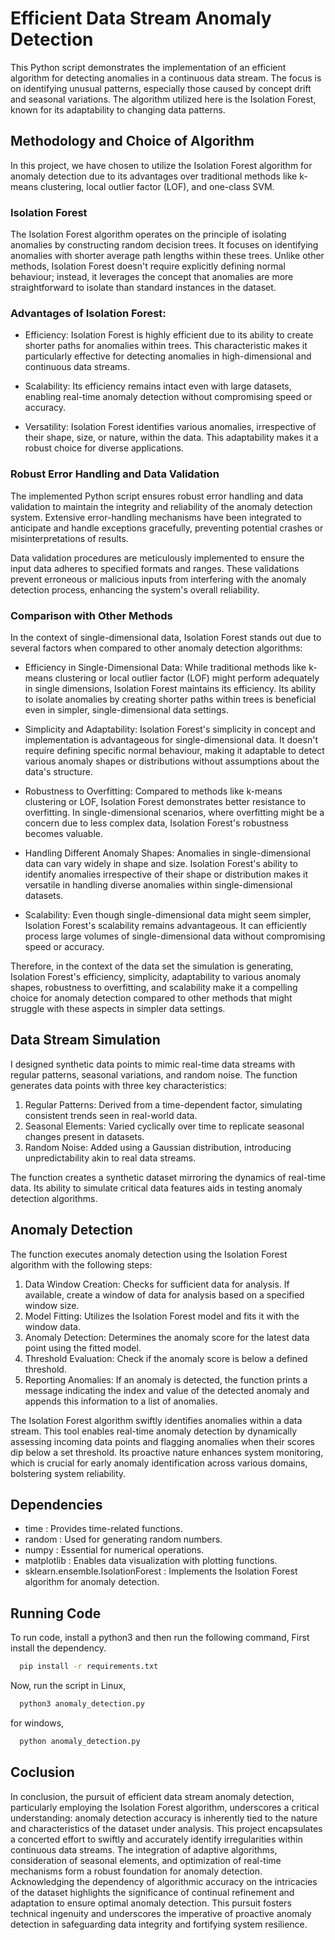 
# Efficient Data Stream Anomaly Detection


This Python script demonstrates the implementation of an efficient algorithm for detecting anomalies in a continuous data stream. The focus is on identifying unusual patterns, especially those caused by concept drift and seasonal variations. The algorithm utilized here is the Isolation Forest, known for its adaptability to changing data patterns.

## Methodology and Choice of Algorithm

In this project, we have chosen to utilize the Isolation Forest algorithm for anomaly detection due to its advantages over traditional methods like k-means clustering, local outlier factor (LOF), and one-class SVM.

### Isolation Forest

The Isolation Forest algorithm operates on the principle of isolating anomalies by constructing random decision trees. It focuses on identifying anomalies with shorter average path lengths within these trees. Unlike other methods, Isolation Forest doesn't require explicitly defining normal behaviour; instead, it leverages the concept that anomalies are more straightforward to isolate than standard instances in the dataset.

### Advantages of Isolation Forest:

- Efficiency: Isolation Forest is highly efficient due to its ability to create shorter paths for anomalies within trees. This characteristic makes it particularly effective for detecting anomalies in high-dimensional and continuous data streams.

- Scalability: Its efficiency remains intact even with large datasets, enabling real-time anomaly detection without compromising speed or accuracy.

- Versatility: Isolation Forest identifies various anomalies, irrespective of their shape, size, or nature, within the data. This adaptability makes it a robust choice for diverse applications.

### Robust Error Handling and Data Validation

The implemented Python script ensures robust error handling and data validation to maintain the integrity and reliability of the anomaly detection system. Extensive error-handling mechanisms have been integrated to anticipate and handle exceptions gracefully, preventing potential crashes or misinterpretations of results.

Data validation procedures are meticulously implemented to ensure the input data adheres to specified formats and ranges. These validations prevent erroneous or malicious inputs from interfering with the anomaly detection process, enhancing the system's overall reliability.


### Comparison with Other Methods

In the context of single-dimensional data, Isolation Forest stands out due to several factors when compared to other anomaly detection algorithms:

- Efficiency in Single-Dimensional Data: While traditional methods like k-means clustering or local outlier factor (LOF) might perform adequately in single dimensions, Isolation Forest maintains its efficiency. Its ability to isolate anomalies by creating shorter paths within trees is beneficial even in simpler, single-dimensional data settings.

- Simplicity and Adaptability: Isolation Forest's simplicity in concept and implementation is advantageous for single-dimensional data. It doesn't require defining specific normal behaviour, making it adaptable to detect various anomaly shapes or distributions without assumptions about the data's structure.

- Robustness to Overfitting: Compared to methods like k-means clustering or LOF, Isolation Forest demonstrates better resistance to overfitting. In single-dimensional scenarios, where overfitting might be a concern due to less complex data, Isolation Forest's robustness becomes valuable.

- Handling Different Anomaly Shapes: Anomalies in single-dimensional data can vary widely in shape and size. Isolation Forest's ability to identify anomalies irrespective of their shape or distribution makes it versatile in handling diverse anomalies within single-dimensional datasets.

- Scalability: Even though single-dimensional data might seem simpler, Isolation Forest's scalability remains advantageous. It can efficiently process large volumes of single-dimensional data without compromising speed or accuracy.

Therefore, in the context of the data set the simulation is generating, Isolation Forest's efficiency, simplicity, adaptability to various anomaly shapes, robustness to overfitting, and scalability make it a compelling choice for anomaly detection compared to other methods that might struggle with these aspects in simpler data settings.

## Data Stream Simulation
I designed synthetic data points to mimic real-time data streams with regular patterns, seasonal variations, and random noise.
The function generates data points with three key characteristics:

1) Regular Patterns: Derived from a time-dependent factor, simulating consistent trends seen in real-world data.
2) Seasonal Elements: Varied cyclically over time to replicate seasonal changes present in datasets.
3) Random Noise: Added using a Gaussian distribution, introducing unpredictability akin to real data streams.

The function creates a synthetic dataset mirroring the dynamics of real-time data. Its ability to simulate critical data features aids in testing anomaly detection algorithms.

## Anomaly Detection
The function executes anomaly detection using the Isolation Forest algorithm with the following steps:

1) Data Window Creation: Checks for sufficient data for analysis. If available, create a window of data for analysis based on a specified window size.
2) Model Fitting: Utilizes the Isolation Forest model and fits it with the window data.
3) Anomaly Detection: Determines the anomaly score for the latest data point using the fitted model.
4) Threshold Evaluation: Check if the anomaly score is below a defined threshold.
5) Reporting Anomalies: If an anomaly is detected, the function prints a message indicating the index and value of the detected anomaly and appends this information to a list of anomalies.

The Isolation Forest algorithm swiftly identifies anomalies within a data stream. This tool enables real-time anomaly detection by dynamically assessing incoming data points and flagging anomalies when their scores dip below a set threshold. Its proactive nature enhances system monitoring, which is crucial for early anomaly identification across various domains, bolstering system reliability.

## Dependencies

- time : Provides time-related functions.
- random : Used for generating random numbers.
- numpy : Essential for numerical operations.
- matplotlib : Enables data visualization with plotting functions.
- sklearn.ensemble.IsolationForest : Implements the Isolation Forest algorithm for anomaly detection.
 
## Running Code

To run code, install a python3 and then run the following command,
First install the dependency. 
```bash
  pip install -r requirements.txt
```
Now, run the script in Linux,
```bash
  python3 anomaly_detection.py
```
for windows,

```bash
  python anomaly_detection.py
```

## Coclusion

In conclusion, the pursuit of efficient data stream anomaly detection, particularly employing the Isolation Forest algorithm, underscores a critical understanding: anomaly detection accuracy is inherently tied to the nature and characteristics of the dataset under analysis. This project encapsulates a concerted effort to swiftly and accurately identify irregularities within continuous data streams. The integration of adaptive algorithms, consideration of seasonal elements, and optimization of real-time mechanisms form a robust foundation for anomaly detection. Acknowledging the dependency of algorithmic accuracy on the intricacies of the dataset highlights the significance of continual refinement and adaptation to ensure optimal anomaly detection. This pursuit fosters technical ingenuity and underscores the imperative of proactive anomaly detection in safeguarding data integrity and fortifying system resilience.
